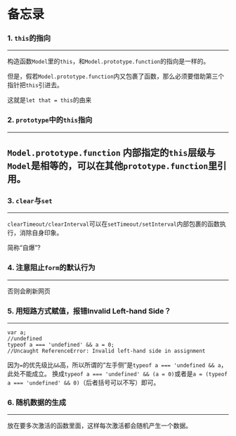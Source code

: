 # 备忘录

### 1. `this`的指向
---
构造函数`Model`里的`this`，和`Model.prototype.function`的指向是一样的。

但是，假若`Model.prototype.function`内又包裹了函数，那么必须要借助第三个指针把`this`引进去。

这就是`let that = this`的由来

### 2. `prototype`中的`this`指向
---
`Model.prototype.function` 内部指定的`this`层级与`Model`是相等的，可以在其他`prototype.function`里引用。
---
### 3. `clear`与`set`
---
`clearTimeout/clearInterval`可以在`setTimeout/setInterval`内部包裹的函数执行，消除自身印象。

简称“自爆”?

### 4. 注意阻止`form`的默认行为
---
否则会刷新网页

### 5. 用短路方式赋值，报错Invalid Left-hand Side？
---
    var a;
    //undefined
    typeof a === 'undefined' && a = 0;
    //Uncaught ReferenceError: Invalid left-hand side in assignment

因为`=`的优先级比`&&`高，所以所谓的“左手侧”是`typeof a === 'undefined && a`，此处不能成立。
换成`typeof a === 'undefined' && (a = 0)`或者是`a = (typeof a === 'undefined' && 0)`（后者括号可以不写）即可。

### 6. 随机数据的生成
---
放在要多次激活的函数里面，这样每次激活都会随机产生一个数据。